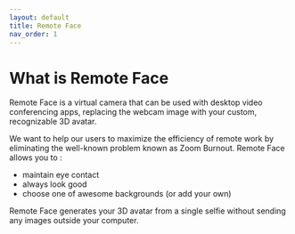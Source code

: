```yaml
---
layout: default
title: Remote Face
nav_order: 1
---
```


# [](#header-1)What is Remote Face

Remote Face is a virtual camera that can be used with desktop video conferencing apps, replacing the webcam image with your custom, recognizable 3D avatar.

We want to help our users to maximize the efficiency of remote work  by eliminating the well-known problem known as Zoom Burnout. Remote Face allows you to :

*   maintain eye contact
*   always look good
*   choose one of awesome backgrounds (or add your own)

Remote Face generates your 3D avatar from a single selfie without sending any images outside your computer.